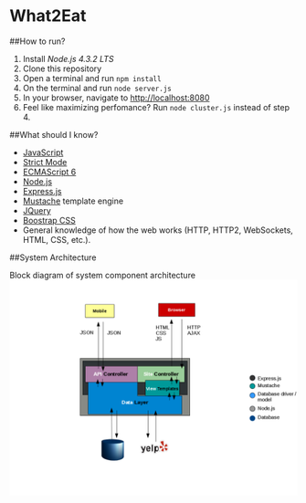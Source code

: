 What2Eat
========

##How to run?

1. Install *Node.js 4.3.2 LTS*
2. Clone this repository
3. Open a terminal and run ```npm install```
4. On the terminal and run ```node server.js```
5. In your browser, navigate to [http://localhost:8080](http://localhost:8080/)
6. Feel like maximizing perfomance? Run ```node cluster.js``` instead of step 4.

##What should I know?

* [JavaScript](https://developer.mozilla.org/en-US/docs/Web/JavaScript) 
* [Strict Mode](https://developer.mozilla.org/en-US/docs/Web/JavaScript/Reference/Strict_mode)
* [ECMAScript 6](http://es6-features.org/#Constants)
* [Node.js](https://nodejs.org/en/)
* [Express.js](https://github.com/j-diaz/what2eat.git)
* [Mustache](https://mustache.github.io/) template engine
* [JQuery](http://jquery.com/)
* [Boostrap CSS](http://getbootstrap.com/css/) 
* General knowledge of how the web works (HTTP, HTTP2, WebSockets, HTML, CSS, etc.).

##System Architecture

Block diagram of system component architecture
![Architecture](docs/architecture/w2eThreeTierArch.png)
